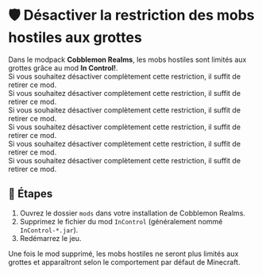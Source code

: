 # 🛡️ Désactiver la restriction des mobs hostiles aux grottes

Dans le modpack **Cobblemon Realms**, les mobs hostiles sont limités aux grottes grâce au mod **In Control!**.\
Si vous souhaitez désactiver complètement cette restriction, il suffit de retirer ce mod.\
Si vous souhaitez désactiver complètement cette restriction, il suffit de retirer ce mod.\
Si vous souhaitez désactiver complètement cette restriction, il suffit de retirer ce mod.\
Si vous souhaitez désactiver complètement cette restriction, il suffit de retirer ce mod.\
Si vous souhaitez désactiver complètement cette restriction, il suffit de retirer ce mod.\
Si vous souhaitez désactiver complètement cette restriction, il suffit de retirer ce mod.

## 🔧 Étapes

1. Ouvrez le dossier `mods` dans votre installation de Cobblemon Realms.
2. Supprimez le fichier du mod `InControl` (généralement nommé `InControl-*.jar`).
3. Redémarrez le jeu.

Une fois le mod supprimé, les mobs hostiles ne seront plus limités aux grottes et apparaîtront selon le comportement par défaut de Minecraft.
